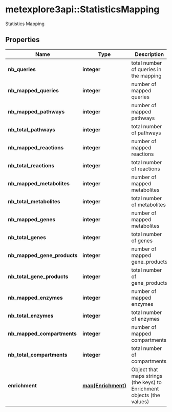 # metexplore3api::StatisticsMapping

Statistics Mapping

## Properties
Name | Type | Description | Notes
------------ | ------------- | ------------- | -------------
**nb_queries** | **integer** | total number of queries in the mapping | 
**nb_mapped_queries** | **integer** | number of mapped queries | 
**nb_mapped_pathways** | **integer** | number of mapped pathways | 
**nb_total_pathways** | **integer** | total number of pathways | 
**nb_mapped_reactions** | **integer** | number of mapped reactions | 
**nb_total_reactions** | **integer** | total number of reactions | 
**nb_mapped_metabolites** | **integer** | number of mapped metabolites | 
**nb_total_metabolites** | **integer** | total number of metabolites | 
**nb_mapped_genes** | **integer** | number of mapped metabolites | 
**nb_total_genes** | **integer** | total number of genes | 
**nb_mapped_gene_products** | **integer** | number of mapped gene_products | 
**nb_total_gene_products** | **integer** | total number of gene_products | 
**nb_mapped_enzymes** | **integer** | number of mapped enzymes | 
**nb_total_enzymes** | **integer** | total number of enzymes | 
**nb_mapped_compartments** | **integer** | number of mapped compartments | 
**nb_total_compartments** | **integer** | total number of compartments | 
**enrichment** | [**map(Enrichment)**](Enrichment.md) | Object that maps strings (the keys) to Enrichment objects (the values) | 


